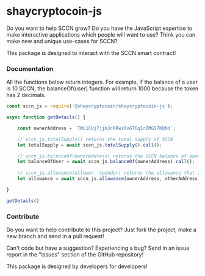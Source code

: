 # shaycryptocoin-js

Do you want to help SCCN grow? Do you have the JavaScript expertise to make interactive applications which people will want to use? Think you can make new and unique use-cases for SCCN?

This package is designed to interact with the SCCN smart contract!

### Documentation

All the functions below return integers. For example, if the balance of a user is 10 SCCN, the balanceOf(user) function will return 1000 because the token has 2 decimals.

```js
const sccn_js = require(`@shaycryptocoin/shaycryptocoin-js`);

async function getDetails() {

    const ownerAddress = `TWL1CUj7jjmJcRRwiRvGT6q1rZMGS7KQNd`;

    // sccn_js.totalSupply() returns the total supply of SCCN
    let totalSupply = await sccn_js.totalSupply().call();

    // sccn_js.balanceOf(ownerAddress) returns the SCCN balance of ownerAddress
    let balanceOfUser = await sccn_js.balanceOf(ownerAddress).call();
    
    // sccn_js.allowance(allower, spender) returns the allowance that allower has given to spender
    let allowance = await sccn_js.allowance(ownerAddress, otherAddress).call();

}

getDetails()
```

### Contribute

Do you want to help contribute to this project? Just fork the project, make a new branch and send in a pull request!

Can't code but have a suggestion? Experiencing a bug? Send in an issue report in the "Issues" section of the GitHub repository!

This package is designed by developers for developers!